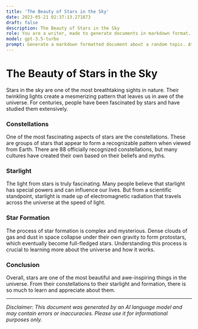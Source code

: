 ```yaml
---
title: 'The Beauty of Stars in the Sky'
date: 2023-05-21 02:37:13.271873
draft: false
description: The Beauty of Stars in the Sky
role: You are a writer, made to generate documents in markdown format. It is very important that all of the documents you generate are in valid markdown format.
model: gpt-3.5-turbo
prompt: Generate a markdown formatted document about a random topic. At the bottom, include a disclaimer explaining that the document was generated by you. The first line of the document should be the title. Make sure that the entire document is in proper markdown format, using a mix of various tags to make the document visually appealing.
---
```


# The Beauty of Stars in the Sky

Stars in the sky are one of the most breathtaking sights in nature. Their twinkling lights create a mesmerizing pattern that leaves us in awe of the universe. For centuries, people have been fascinated by stars and have studied them extensively.

### Constellations

One of the most fascinating aspects of stars are the constellations. These are groups of stars that appear to form a recognizable pattern when viewed from Earth. There are 88 officially recognized constellations, but many cultures have created their own based on their beliefs and myths.

### Starlight

The light from stars is truly fascinating. Many people believe that starlight has special powers and can influence our lives. But from a scientific standpoint, starlight is made up of electromagnetic radiation that travels across the universe at the speed of light.

### Star Formation

The process of star formation is complex and mysterious. Dense clouds of gas and dust in space collapse under their own gravity to form protostars, which eventually become full-fledged stars. Understanding this process is crucial to learning more about the universe and how it works.

### Conclusion

Overall, stars are one of the most beautiful and awe-inspiring things in the universe. From their constellations to their starlight and formation, there is so much to learn and appreciate about them.

---

*Disclaimer: This document was generated by an AI language model and may contain errors or inaccuracies. Please use it for informational purposes only.*